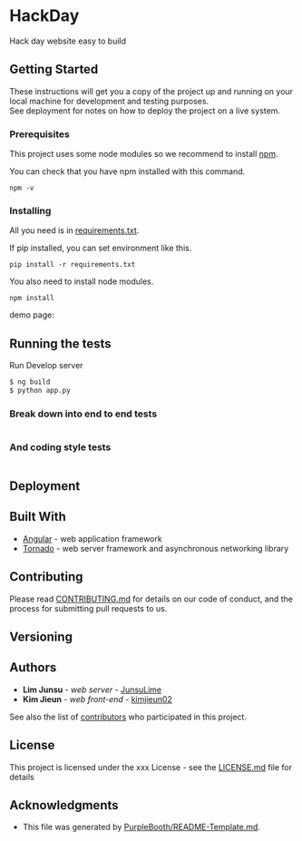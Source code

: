 # HackDay

Hack day website easy to build

## Getting Started
 
These instructions will get you a copy of the project up and running on your local machine for development and testing purposes.    
See deployment for notes on how to deploy the project on a live system.

### Prerequisites

This project uses some node modules so we recommend to install [npm](https://www.npmjs.com/get-npm).

You can check that you have npm installed with this command.

```
npm -v
```

### Installing

All you need is in [requirements.txt](https://github.com/HyOsori/HackDay/blob/develop/requirements.txt).   
 
If pip installed, you can set environment like this.
```
pip install -r requirements.txt
```
You also need to install node modules.
```
npm install
```

demo page: 

## Running the tests

Run Develop server   

```bash
$ ng build
$ python app.py
```

### Break down into end to end tests


```

```

### And coding style tests


```

```

## Deployment



## Built With

* [Angular](https://angular.io/) - web application framework
* [Tornado](http://www.tornadoweb.org/en/stable/) - web server framework and asynchronous networking library

## Contributing

Please read [CONTRIBUTING.md](https://github.com/HyOsori/HackDay/blob/develop/CONTRIBUTING.md) for details on our code of conduct, and the process for submitting pull requests to us.

## Versioning

 

## Authors

* **Lim Junsu** - *web server* - [JunsuLime](https://github.com/JunsuLime)
* **Kim Jieun** - *web front-end* - [kimjieun02](https://github.com/kimjieun02)

See also the list of [contributors](https://github.com/HyOsori/HackDay/graphs/contributors) who participated in this project.

## License

This project is licensed under the xxx License - see the [LICENSE.md]() file for details

## Acknowledgments

* This file was generated by [PurpleBooth/README-Template.md](https://gist.github.com/PurpleBooth/109311bb0361f32d87a2).   
